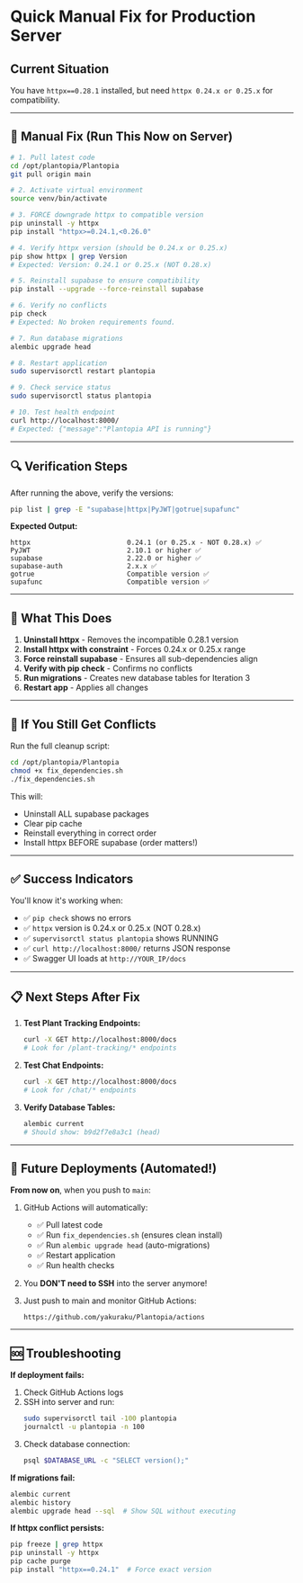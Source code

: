 # Quick Manual Fix for Production Server

## Current Situation
You have `httpx==0.28.1` installed, but need `httpx 0.24.x or 0.25.x` for compatibility.

---

## 🚀 Manual Fix (Run This Now on Server)

```bash
# 1. Pull latest code
cd /opt/plantopia/Plantopia
git pull origin main

# 2. Activate virtual environment
source venv/bin/activate

# 3. FORCE downgrade httpx to compatible version
pip uninstall -y httpx
pip install "httpx>=0.24.1,<0.26.0"

# 4. Verify httpx version (should be 0.24.x or 0.25.x)
pip show httpx | grep Version
# Expected: Version: 0.24.1 or 0.25.x (NOT 0.28.x)

# 5. Reinstall supabase to ensure compatibility
pip install --upgrade --force-reinstall supabase

# 6. Verify no conflicts
pip check
# Expected: No broken requirements found.

# 7. Run database migrations
alembic upgrade head

# 8. Restart application
sudo supervisorctl restart plantopia

# 9. Check service status
sudo supervisorctl status plantopia

# 10. Test health endpoint
curl http://localhost:8000/
# Expected: {"message":"Plantopia API is running"}
```

---

## 🔍 Verification Steps

After running the above, verify the versions:

```bash
pip list | grep -E "supabase|httpx|PyJWT|gotrue|supafunc"
```

**Expected Output:**
```
httpx                        0.24.1 (or 0.25.x - NOT 0.28.x) ✅
PyJWT                        2.10.1 or higher ✅
supabase                     2.22.0 or higher ✅
supabase-auth                2.x.x ✅
gotrue                       Compatible version ✅
supafunc                     Compatible version ✅
```

---

## 🎯 What This Does

1. **Uninstall httpx** - Removes the incompatible 0.28.1 version
2. **Install httpx with constraint** - Forces 0.24.x or 0.25.x range
3. **Force reinstall supabase** - Ensures all sub-dependencies align
4. **Verify with pip check** - Confirms no conflicts
5. **Run migrations** - Creates new database tables for Iteration 3
6. **Restart app** - Applies all changes

---

## 🚨 If You Still Get Conflicts

Run the full cleanup script:

```bash
cd /opt/plantopia/Plantopia
chmod +x fix_dependencies.sh
./fix_dependencies.sh
```

This will:
- Uninstall ALL supabase packages
- Clear pip cache
- Reinstall everything in correct order
- Install httpx BEFORE supabase (order matters!)

---

## ✅ Success Indicators

You'll know it's working when:
- ✅ `pip check` shows no errors
- ✅ `httpx` version is 0.24.x or 0.25.x (NOT 0.28.x)
- ✅ `supervisorctl status plantopia` shows RUNNING
- ✅ `curl http://localhost:8000/` returns JSON response
- ✅ Swagger UI loads at `http://YOUR_IP/docs`

---

## 📋 Next Steps After Fix

1. **Test Plant Tracking Endpoints:**
   ```bash
   curl -X GET http://localhost:8000/docs
   # Look for /plant-tracking/* endpoints
   ```

2. **Test Chat Endpoints:**
   ```bash
   curl -X GET http://localhost:8000/docs
   # Look for /chat/* endpoints
   ```

3. **Verify Database Tables:**
   ```bash
   alembic current
   # Should show: b9d2f7e8a3c1 (head)
   ```

---

## 🔄 Future Deployments (Automated!)

**From now on**, when you push to `main`:

1. GitHub Actions will automatically:
   - ✅ Pull latest code
   - ✅ Run `fix_dependencies.sh` (ensures clean install)
   - ✅ Run `alembic upgrade head` (auto-migrations)
   - ✅ Restart application
   - ✅ Run health checks

2. You **DON'T need to SSH** into the server anymore!

3. Just push to main and monitor GitHub Actions:
   ```
   https://github.com/yakuraku/Plantopia/actions
   ```

---

## 🆘 Troubleshooting

**If deployment fails:**

1. Check GitHub Actions logs
2. SSH into server and run:
   ```bash
   sudo supervisorctl tail -100 plantopia
   journalctl -u plantopia -n 100
   ```
3. Check database connection:
   ```bash
   psql $DATABASE_URL -c "SELECT version();"
   ```

**If migrations fail:**

```bash
alembic current
alembic history
alembic upgrade head --sql  # Show SQL without executing
```

**If httpx conflict persists:**

```bash
pip freeze | grep httpx
pip uninstall -y httpx
pip cache purge
pip install "httpx==0.24.1"  # Force exact version
```
